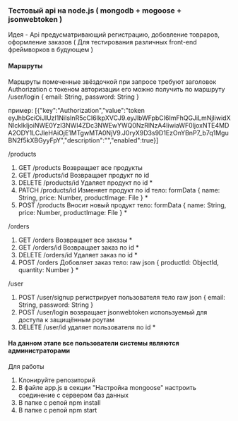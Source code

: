 ### Тестовый api на node.js ( mongodb + mogoose + jsonwebtoken )

Идея - Api предусматривающий регистрацию, добовление товраров, оформление заказов 
( Для тестирования различных front-end фреймворков в будующем )


#### Маршруты

Маршруты помеченные звёздочкой при запросе требуют заголовок Authorization c токеном авторизации
его можно получить по маршруту /user/login { email: String, password: String } 

пример: [{"key":"Authorization","value":"token eyJhbGciOiJIUzI1NiIsInR5cCI6IkpXVCJ9.eyJlbWFpbCI6ImFhQGJiLmNjIiwidXNlcklkIjoiNWE0YzI3NWI4ZDc3NWEwYWQ0NzRlNzA4IiwiaWF0IjoxNTE4MDA2ODY1LCJleHAiOjE1MTgwMTA0NjV9.J0ryX9D3s9D1EzOnYBnP7_b7q1MguBN2f5kXBGyyFpY","description":"","enabled":true}]


/products

1) GET /products Возвращает все продукты
2) GET /products/id Возвращает продукт по id
3) DELETE /products/id Удаляет продукт по id *
4) PATCH /products/id Изменяет продукт по id тело: formData { name: String, price: Number, productImage: File } *
5) POST /products Вносит новый продукт тело: formData { name: String, price: Number, productImage: File } *

/orders

1) GET /orders Возвращает все заказы *
2) GET /orders/id Возвращает заказ по id *
3) DELETE /orders/id Удаляет заказ по id *
4) POST /orders Добовляет заказ тело: raw json { productId: ObjectId, quantity: Number } * 

/user

1) POST /user/signup регистрирует пользователя тело raw json { email: String, password: String }
2) POST /user/login возвращает jsonwebtoken используемый для доступа к защищённым роутам
3) DELETE /user/id удаляет пользователя по id * 


#### На данном этапе все пользователи системы являются администраторами

Для работы

1) Клонируйте репозиторий
2) В файле app.js в секции "Настройка mongoose" настроить соединение с сервером баз данных 
2) В папке с репой npm install
2) В папке с репой npm start